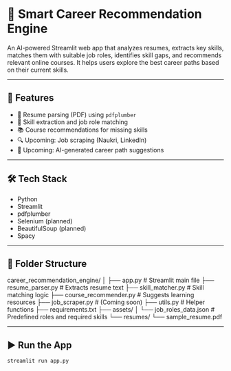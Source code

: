# 🧠 Smart Career Recommendation Engine

An AI-powered Streamlit web app that analyzes resumes, extracts key skills, matches them with suitable job roles, identifies skill gaps, and recommends relevant online courses. It helps users explore the best career paths based on their current skills.

---

## 🚀 Features

- 📄 Resume parsing (PDF) using `pdfplumber`
- 🧠 Skill extraction and job role matching
- 📚 Course recommendations for missing skills
- 🔍 Upcoming: Job scraping (Naukri, LinkedIn)
- 🤖 Upcoming: AI-generated career path suggestions

---

## 🛠️ Tech Stack

- Python
- Streamlit
- pdfplumber
- Selenium (planned)
- BeautifulSoup (planned)
- Spacy

---

## 📁 Folder Structure

career_recommendation_engine/
│
├── app.py # Streamlit main file
├── resume_parser.py # Extracts resume text
├── skill_matcher.py # Skill matching logic
├── course_recommender.py # Suggests learning resources
├── job_scraper.py # (Coming soon)
├── utils.py # Helper functions
├── requirements.txt
├── assets/
│ └── job_roles_data.json # Predefined roles and required skills
└── resumes/
└── sample_resume.pdf


---

## ▶️ Run the App

```bash
streamlit run app.py
